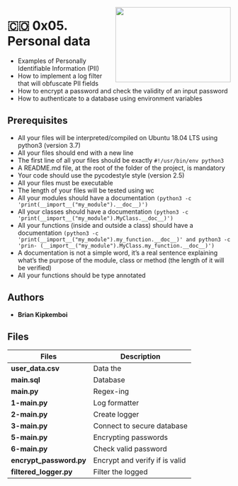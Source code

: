 <p>
<img width="260" height="170" src="https://www.flaticon.es/svg/static/icons/svg/2620/2620551.svg" align="right" >
</p>

# :colombia: 0x05. Personal data

- Examples of Personally Identifiable Information (PII)
- How to implement a log filter that will obfuscate PII fields
- How to encrypt a password and check the validity of an input password
- How to authenticate to a database using environment variables

## Prerequisites

- All your files will be interpreted/compiled on Ubuntu 18.04 LTS using python3 (version 3.7)
- All your files should end with a new line
- The first line of all your files should be exactly `#!/usr/bin/env python3`
- A README.md file, at the root of the folder of the project, is mandatory
- Your code should use the pycodestyle style (version 2.5)
- All your files must be executable
- The length of your files will be tested using wc
- All your modules should have a documentation `(python3 -c 'print(__import__("my_module").__doc__)')`
- All your classes should have a documentation `(python3 -c 'print(__import__("my_module").MyClass.__doc__)')`
- All your functions (inside and outside a class) should have a documentation `(python3 -c 'print(__import__("my_module").my_function.__doc__)' and python3 -c 'prin- (__import__("my_module").MyClass.my_function.__doc__)')`
- A documentation is not a simple word, it’s a real sentence explaining what’s the purpose of the module, class or method (the length of it will be verified)
- All your functions should be type annotated


## Authors
* **Brian Kipkemboi** 

## Files

| Files                   | Description                    |
| ----------------------- | ------------------------------ |
| **user_data.csv**       | Data the                       |
| **main.sql**            | Database                       |
| **main.py**             | Regex-ing                      |
| **1-main.py**           | Log formatter                  |
| **2-main.py**           | Create logger                  |
| **3-main.py**           | Connect to secure database     |
| **5-main.py**           | Encrypting passwords           |
| **6-main.py**           | Check valid password           |
| **encrypt_password.py** | Encrypt and verify if is valid |
| **filtered_logger.py**  | Filter the logged              |
